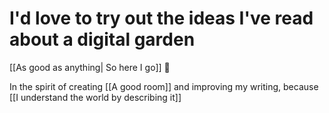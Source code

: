 # I'd love to try out the ideas I've read about a digital garden


[[As good as anything| So here I go]] 🌱 

In the spirit of creating [[A good room]] and improving my writing, because [[I understand the world by describing it]]